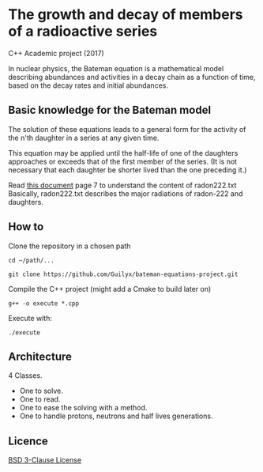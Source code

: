 # The growth and decay of members of a radioactive series

C++ Academic project (2017)

In nuclear physics, the Bateman equation is a mathematical model describing abundances and 
activities in a decay chain as a function of time, based on the decay rates and initial abundances.


## Basic knowledge for the Bateman model

The solution of these equations leads to a general form for the activity of the n'th daughter in a series at any given time.

This equation may be applied until the half-life of one of the daughters approaches or exceeds that of the first member of the series. (It is not necessary that each daughter be shorter lived than the one preceding it.)

Read [this document](http://www.ripphysics.com/EPA_RadNet/BatemanEquations.pdf) page 7 to understand the content of radon222.txt
Basically, radon222.txt describes the major radiations of radon-222 and daughters.

## How to

Clone the repository in a chosen path

```cd ~/path/...```

```git clone https://github.com/Guilyx/bateman-equations-project.git```

Compile the C++ project (might add a Cmake to build later on)

```g++ -o execute *.cpp```

Execute with:

```./execute```

## Architecture

4 Classes.
* One to solve.
* One to read.
* One to ease the solving with a method.
* One to handle protons, neutrons and half lives generations.

## Licence

[BSD 3-Clause License](https://github.com/Guilyx/bateman-equations-project/blob/master/LICENSE)
